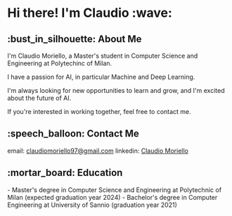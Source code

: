 <h1>Hi there! I'm Claudio :wave:</h1>

<h2>:bust_in_silhouette: About Me</h2>

I'm Claudio Moriello, a Master's student in Computer Science and Engineering at Polytechinc of Milan. 

I have a passion for AI, in particular Machine and Deep Learning.

I'm always looking for new opportunities to learn and grow, and I'm excited about the future of AI. 

If you're interested in working together, feel free to contact me.

<h2>:speech_balloon: Contact Me</h2>

email: claudiomoriello97@gmail.com
linkedin: [Claudio Moriello](https://www.linkedin.com/in/claudio-moriello-9308bb165/)

<h2>:mortar_board: Education</h2>
- Master's degree in Computer Science and Engineering at Polytechnic of Milan (expected graduation year 2024)
- Bachelor's degree in Computer Engineering at University of Sannio (graduation year 2021)
